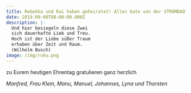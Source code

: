 ```yaml
---
title: Rebekka und Kai haben geheiratet! Alles Gute von der STROMDAO
date: 2019-09-09T08:00:00.000Z
description: |-
  Und hier besiegeln diese Zwei
  sich dauerhafte Lieb und Treu.
  Hoch ist der Liebe süßer Traum
  erhaben über Zeit und Raum.
  (Wilhelm Busch)
image: /img/ruku.png
---
```

zu Eurem heutigen Ehrentag gratulieren ganz herzlich

_Manfred, Frau Klein, Manu, Manuel, Johannes, Lyna und Thorsten_
